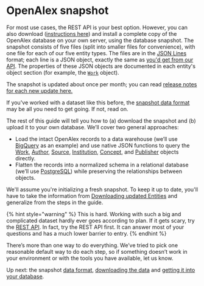 # OpenAlex snapshot

For most use cases, the REST API is your best option. However, you can also download ([instructions here](download-to-your-machine.md)) and install a complete copy of the OpenAlex database on your own server, using the database snapshot. The snapshot consists of five files (split into smaller files for convenience), with one file for each of our five entity types. The files are in the [JSON Lines](https://jsonlines.org/) format; each line is a JSON object, exactly the same as [you'd get from our API](../api-entities/works/get-a-single-work.md). The properties of these JSON objects are documented in each entity's object section (for example, the [`Work`](../api-entities/works/work-object/) object).

The snapshot is updated about once per month; you can read [release notes for each new update here.](https://github.com/ourresearch/openalex-guts/blob/main/files-for-datadumps/standard-format/RELEASE\_NOTES.txt)

If you've worked with a dataset like this before, the [snapshot data format](snapshot-data-format.md) may be all you need to get going. If not, read on.

The rest of this guide will tell you how to (a) download the snapshot and (b) upload it to your own database. We’ll cover two general approaches:

* Load the intact OpenAlex records to a data warehouse (we’ll use [BigQuery](https://cloud.google.com/bigquery) as an example) and use native JSON functions to query the [Work](../api-entities/works/work-object/), [Author](../api-entities/authors/author-object.md), [Source](../api-entities/sources/source-object.md), [Institution](../api-entities/institutions/institution-object.md), [Concept](../api-entities/concepts/concept-object.md), and [Publisher](../api-entities/publishers/publisher-object.md) objects directly.
* Flatten the records into a normalized schema in a relational database (we’ll use [PostgreSQL](https://www.postgresql.org/)) while preserving the relationships between objects.

We'll assume you're initializing a fresh snapshot. To keep it up to date, you'll have to take the information from [Downloading updated Entities](snapshot-data-format.md#downloading-updated-entities) and generalize from the steps in the guide.

{% hint style="warning" %}
This is hard. Working with such a big and complicated dataset hardly ever goes according to plan. If it gets scary, try the [REST API](../how-to-use-the-api/api-overview.md). In fact, try the REST API first. It can answer most of your questions and has a much lower barrier to entry.
{% endhint %}

There’s more than one way to do everything. We’ve tried to pick one reasonable default way to do each step, so if something doesn’t work in your environment or with the tools you have available, let us know.

Up next: the snapshot [data format](snapshot-data-format.md), [downloading the data](download-to-your-machine.md) and [getting it into your database](upload-to-your-database/).
